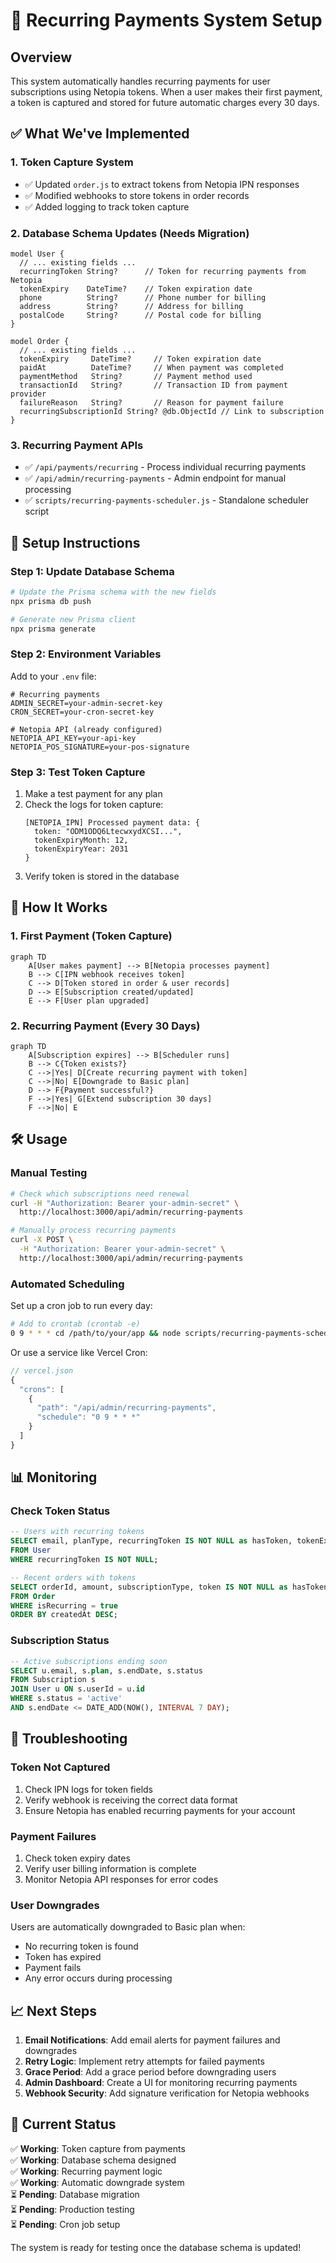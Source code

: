 # 🔄 Recurring Payments System Setup

## Overview

This system automatically handles recurring payments for user subscriptions using Netopia tokens. When a user makes their first payment, a token is captured and stored for future automatic charges every 30 days.

## ✅ What We've Implemented

### 1. **Token Capture System**
- ✅ Updated `order.js` to extract tokens from Netopia IPN responses
- ✅ Modified webhooks to store tokens in order records
- ✅ Added logging to track token capture

### 2. **Database Schema Updates** (Needs Migration)
```prisma
model User {
  // ... existing fields ...
  recurringToken String?      // Token for recurring payments from Netopia
  tokenExpiry    DateTime?    // Token expiration date
  phone          String?      // Phone number for billing
  address        String?      // Address for billing
  postalCode     String?      // Postal code for billing
}

model Order {
  // ... existing fields ...
  tokenExpiry     DateTime?     // Token expiration date
  paidAt          DateTime?     // When payment was completed
  paymentMethod   String?       // Payment method used
  transactionId   String?       // Transaction ID from payment provider
  failureReason   String?       // Reason for payment failure
  recurringSubscriptionId String? @db.ObjectId // Link to subscription
}
```

### 3. **Recurring Payment APIs**
- ✅ `/api/payments/recurring` - Process individual recurring payments
- ✅ `/api/admin/recurring-payments` - Admin endpoint for manual processing
- ✅ `scripts/recurring-payments-scheduler.js` - Standalone scheduler script

## 🚀 Setup Instructions

### Step 1: Update Database Schema
```bash
# Update the Prisma schema with the new fields
npx prisma db push

# Generate new Prisma client
npx prisma generate
```

### Step 2: Environment Variables
Add to your `.env` file:
```env
# Recurring payments
ADMIN_SECRET=your-admin-secret-key
CRON_SECRET=your-cron-secret-key

# Netopia API (already configured)
NETOPIA_API_KEY=your-api-key
NETOPIA_POS_SIGNATURE=your-pos-signature
```

### Step 3: Test Token Capture
1. Make a test payment for any plan
2. Check the logs for token capture:
   ```
   [NETOPIA_IPN] Processed payment data: {
     token: "ODM1ODQ6LtecwxydXCSI...",
     tokenExpiryMonth: 12,
     tokenExpiryYear: 2031
   }
   ```
3. Verify token is stored in the database

## 🔄 How It Works

### 1. **First Payment (Token Capture)**
```mermaid
graph TD
    A[User makes payment] --> B[Netopia processes payment]
    B --> C[IPN webhook receives token]
    C --> D[Token stored in order & user records]
    D --> E[Subscription created/updated]
    E --> F[User plan upgraded]
```

### 2. **Recurring Payment (Every 30 Days)**
```mermaid
graph TD
    A[Subscription expires] --> B[Scheduler runs]
    B --> C{Token exists?}
    C -->|Yes| D[Create recurring payment with token]
    C -->|No| E[Downgrade to Basic plan]
    D --> F{Payment successful?}
    F -->|Yes| G[Extend subscription 30 days]
    F -->|No| E
```

## 🛠️ Usage

### Manual Testing
```bash
# Check which subscriptions need renewal
curl -H "Authorization: Bearer your-admin-secret" \
  http://localhost:3000/api/admin/recurring-payments

# Manually process recurring payments
curl -X POST \
  -H "Authorization: Bearer your-admin-secret" \
  http://localhost:3000/api/admin/recurring-payments
```

### Automated Scheduling
Set up a cron job to run every day:
```bash
# Add to crontab (crontab -e)
0 9 * * * cd /path/to/your/app && node scripts/recurring-payments-scheduler.js
```

Or use a service like Vercel Cron:
```javascript
// vercel.json
{
  "crons": [
    {
      "path": "/api/admin/recurring-payments",
      "schedule": "0 9 * * *"
    }
  ]
}
```

## 📊 Monitoring

### Check Token Status
```sql
-- Users with recurring tokens
SELECT email, planType, recurringToken IS NOT NULL as hasToken, tokenExpiry
FROM User 
WHERE recurringToken IS NOT NULL;

-- Recent orders with tokens
SELECT orderId, amount, subscriptionType, token IS NOT NULL as hasToken, status
FROM Order 
WHERE isRecurring = true 
ORDER BY createdAt DESC;
```

### Subscription Status
```sql
-- Active subscriptions ending soon
SELECT u.email, s.plan, s.endDate, s.status
FROM Subscription s
JOIN User u ON s.userId = u.id
WHERE s.status = 'active' 
AND s.endDate <= DATE_ADD(NOW(), INTERVAL 7 DAY);
```

## 🔧 Troubleshooting

### Token Not Captured
1. Check IPN logs for token fields
2. Verify webhook is receiving the correct data format
3. Ensure Netopia has enabled recurring payments for your account

### Payment Failures
1. Check token expiry dates
2. Verify user billing information is complete
3. Monitor Netopia API responses for error codes

### User Downgrades
Users are automatically downgraded to Basic plan when:
- No recurring token is found
- Token has expired
- Payment fails 
- Any error occurs during processing

## 📈 Next Steps

1. **Email Notifications**: Add email alerts for payment failures and downgrades
2. **Retry Logic**: Implement retry attempts for failed payments
3. **Grace Period**: Add a grace period before downgrading users
4. **Admin Dashboard**: Create a UI for monitoring recurring payments
5. **Webhook Security**: Add signature verification for Netopia webhooks

## 🎯 Current Status

✅ **Working**: Token capture from payments  
✅ **Working**: Database schema designed  
✅ **Working**: Recurring payment logic  
✅ **Working**: Automatic downgrade system  
⏳ **Pending**: Database migration  
⏳ **Pending**: Production testing  
⏳ **Pending**: Cron job setup  

The system is ready for testing once the database schema is updated! 